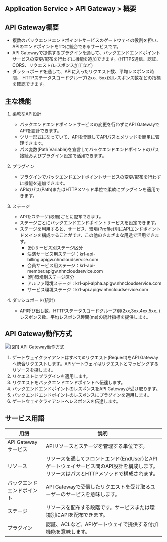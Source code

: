 ﻿
## Application Service > API Gateway > 概要


## API Gateway概要

- 複数のバックエンドエンドポイントサービスのゲートウェイの役割を担い、APIのエンドポイントを1つに統合できるサービスです。
- API Gatewayで提供するプラグインを通して、バックエンドエンドポイントサービスの変更/配布を行わずに機能を追加できます。(HTTPS通信、認証、CORS、リクエスト/レスポンス加工など)
- ダッシュボードを通して、APIに入ったリクエスト数、平均レスポンス時間、 HTTPステータスコードグループ(2xx、5xx)別レスポンス数などの指標を確認できます。


## 主な機能

1. 柔軟なAPI設計
    - バックエンドエンドポイントサービスの変更を行わずにAPI GatewayでAPIを設計できます。
    - ツリー形式になっていて、APIを登録してAPIパスとメソッドを簡単に管理できます。
    - パス変数(Path Variable)を宣言してバックエンドエンドポイントのパス接続およびプラグイン設定で活用できます。
2. プラグイン
    - プラグインでバックエンドエンドポイントサービスの変更/配布を行わずに機能を追加できます。
    - APIのパス(Path)またはHTTPメソッド単位で柔軟にプラグインを適用できます。
3. ステージ
    - APIをステージ(段階)ごとに配布できます。
    - ステージごとにバックエンドエンドポイントサービスを設定できます。
    - ステージを利用すると、サービス、環境(Profile)別にAPIエンドポイントドメインを構成することができ、この他のさまざまな用途で活用できます。
        - (例)サービス別ステージ区分
        - 決済サービス用ステージ：kr1-api-billing.apigw.nhncloudservice.com
        - 会員サービス用ステージ：kr1-api-member.apigw.nhncloudservice.com
        - (例)環境別ステージ区分
        - アルファ環境ステージ：kr1-api-alpha.apigw.nhncloudservice.com
        - サービス環境ステージ：kr1-api.apigw.nhncloudservice.com
        
4. ダッシュボード(統計)
    - API呼び出し数、HTTPステータスコードグループ別(2xx,3xx,4xx,5xx..)レスポンス数、平均レスポンス時間(ms)の統計指標を提供します。


## API Gateway動作方式

![[図1] API Gateway動作方式](https://static.toastoven.net/prod_apigateway/v2/apigw-v2-flow.png)
1. ゲートウェイクライアントはすべてのリクエスト(Request)をAPI Gatewayへ統合リクエストします。APIゲートウェイはリクエストとマッピングするリソースを探します。
2. リクエストにプラグインを適用します。
3. リクエストをバックエンドエンドポイントへ伝達します。
4. バックエンドエンドポイントのレスポンスをAPI Gatewayが受け取ります。
5. バックエンドエンドポイントのレスポンスにプラグインを適用します。 
6. ゲートウェイクライアントへレスポンスを伝達します。 

## サービス用語 

| 用語 | 説明 |
| --- | --- |
| API Gatewayサービス |  APIリソースとステージを管理する単位です。 |
| リソース | リソースを通してフロントエンド(EndUser)とAPIゲートウェイサービス間のAPI設計を構成します。リソースはパスとHTTPメソッドで構成されます。 |
| バックエンドエンドポイント | API Gatewayで受信したリクエストを受け取るユーザーのサービスを意味します。 |
| ステージ | リソースを配布する段階です。サービスまたは環境別にAPIを配布できます。 |
| プラグイン | 認証、ACLなど、APIゲートウェイで提供する付加機能を意味します。 |
